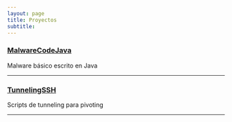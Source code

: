 ```yaml
---
layout: page
title: Proyectos
subtitle: 
---
```


### [MalwareCodeJava](https://github.com/Qv1nTv5/MalwareCodeJava)
Malware básico escrito en Java

<hr/>

### [TunnelingSSH](https://github.com/qv1ntv5/TunnelingScripts)
Scripts de tunneling para pivoting

<hr/>

